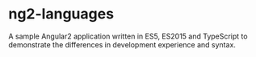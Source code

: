# ng2-languages
A sample Angular2 application written in ES5, ES2015 and TypeScript to demonstrate the differences in development experience and syntax.
